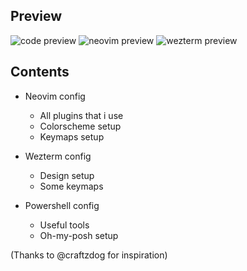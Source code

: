 ## Preview
![code preview](https://github.com/user-attachments/assets/39a86743-0734-4974-8040-ee5b9826c3c1)
![neovim preview](https://github.com/user-attachments/assets/ce6bf792-18f1-4e2e-980a-dc8a1e33554f)
![wezterm preview](https://github.com/user-attachments/assets/61d5cf96-d237-4249-b1f8-437b9a8cdc35)

## Contents

- Neovim config
  - All plugins that i use
  - Colorscheme setup
  - Keymaps setup

- Wezterm config
  - Design setup
  - Some keymaps

- Powershell config
  - Useful tools
  - Oh-my-posh setup

(Thanks to @craftzdog for inspiration)
